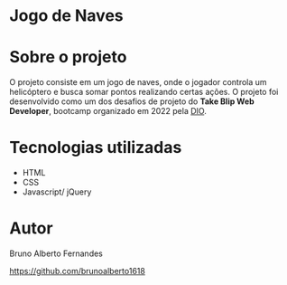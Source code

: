 # Jogo de Naves

# Sobre o projeto

O projeto consiste em um jogo de naves, onde o jogador controla um helicóptero e busca somar pontos realizando certas ações. O projeto foi desenvolvido como um dos desafios de projeto do **Take Blip Web Developer**, bootcamp organizado em 2022 pela [DIO](https://www.dio.me/).

# Tecnologias utilizadas
- HTML
- CSS
- Javascript/ jQuery

# Autor

Bruno Alberto Fernandes

https://github.com/brunoalberto1618
